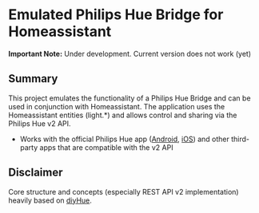 # Emulated Philips Hue Bridge for Homeassistant 

<b>Important Note:</b> Under development. Current version does not work (yet)

## Summary
This project emulates the functionality of a Philips Hue Bridge and can be used in conjunction with Homeassistant. 
The application uses the Homeassistant entities (light.*) and allows control and sharing via the Philips Hue v2 API.
- Works with the official Philips Hue app ([Android](https://play.google.com/store/apps/details?id=com.philips.lighting.hue2&hl=de&gl=US&pli=1), [iOS](https://apps.apple.com/de/app/philips-hue/id1055281310)) and other third-party apps that are compatible with the v2 API



## Disclaimer
Core structure and concepts (especially REST API v2 implementation) heavily based on [diyHue](https://github.com/diyhue/diyHue).